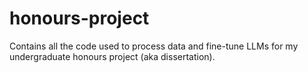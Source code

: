 # honours-project
Contains all the code used to process data and fine-tune LLMs for my undergraduate honours project (aka dissertation).
